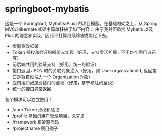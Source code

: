 # springboot-mybatis

这是一个 Springboot, Mybatis(Plus) 的项目模版。在基础框架之上，从 Spring MVC/Hibernate 框架中简单移植了如下内容：
由于我并不欣赏 Mybatis 以及 Plus 的理念和实现，因此不打算继续移植或优化下去。

- 增删查改框架
- Token 授权和验证的框架与实现（好用，支持灵活扩展，不用每个项目自己写）
- 前后端共用的验证支持（好用，统一的验证）
- 接口返回 JSON 时的关联对象注入（好用，如 User.organizationId, 返回接口是将自动注入一个 Organization 对象）
- 应用接口或服务接口的鉴权（好用，基于标注的鉴权）
- 统一的接口异常返回

各个模块可以独立使用：
- /auth
Token 授权和验证
- /profile
基础的用户管理项目，未完成
- /framework
框架源代码
- /projectname
项目例子



